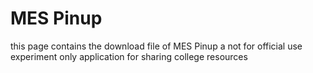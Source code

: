 # MES Pinup
this page contains the download file of MES Pinup a not for official use experiment only application for sharing college resources
